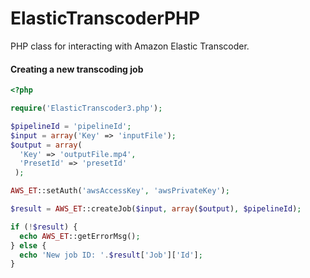 ElasticTranscoderPHP
====================

PHP class for interacting with Amazon Elastic Transcoder.

#### Creating a new transcoding job ###

```php
<?php

require('ElasticTranscoder3.php');

$pipelineId = 'pipelineId';
$input = array('Key' => 'inputFile');
$output = array(
  'Key' => 'outputFile.mp4',
  'PresetId' => 'presetId'
 );

AWS_ET::setAuth('awsAccessKey', 'awsPrivateKey');

$result = AWS_ET::createJob($input, array($output), $pipelineId);

if (!$result) {
  echo AWS_ET::getErrorMsg();
} else {
  echo 'New job ID: '.$result['Job']['Id'];
}

```